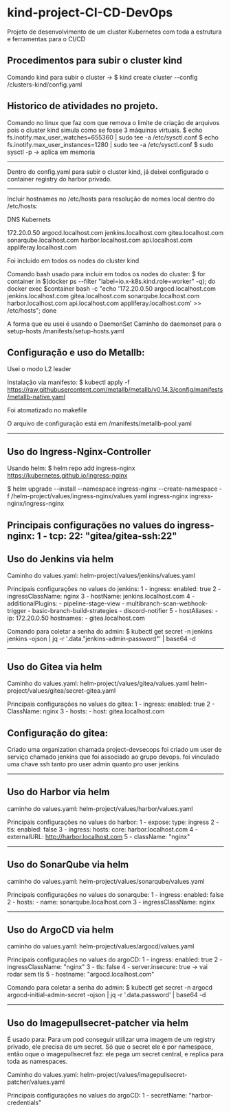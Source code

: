 # kind-project-CI-CD-DevOps
Projeto de desenvolvimento de um cluster Kubernetes com toda a estrutura e ferramentas para o CI/CD


## Procedimentos para subir o cluster kind 
Comando kind para subir o cluster -> $ kind create cluster --config /clusters-kind/config.yaml


## Historico de atividades no projeto. 
Comando no linux que faz com que remova o limite de criação de arquivos pois o cluster kind simula como se fosse 3 máquinas virtuais.
$ echo fs.inotify.max_user_watches=655360 | sudo tee -a /etc/sysctl.conf
$ echo fs.inotify.max_user_instances=1280 | sudo tee -a /etc/sysctl.conf
$ sudo sysctl -p -> aplica em memoria

--------------------------------------------------------------

Dentro do config.yaml para subir o cluster kind, já deixei configurado o container registry do harbor privado.


--------------------------------------------------------------
Incluir hostnames no /etc/hosts para resolução de nomes local 
dentro do /etc/hosts:

DNS Kubernets


172.20.0.50     argocd.localhost.com jenkins.localhost.com gitea.localhost.com sonarqube.localhost.com harbor.localhost.com api.localhost.com appliferay.localhost.com

Foi incluido em todos os nodes do cluster kind 

Comando bash usado para incluir em todos os nodes do cluster:
$ for container in $(docker ps --filter "label=io.x-k8s.kind.role=worker" -q); do docker exec $container bash -c "echo '172.20.0.50     argocd.localhost.com jenkins.localhost.com gitea.localhost.com sonarqube.localhost.com harbor.localhost.com api.localhost.com appliferay.localhost.com' >> /etc/hosts"; done


A forma que eu usei é usando o DaemonSet
Caminho do daemonset para o setup-hosts
/manifests/setup-hosts.yaml

## Configuração e uso do Metallb:
Usei o modo L2 leader 

Instalação via manifesto:
$ kubectl apply -f https://raw.githubusercontent.com/metallb/metallb/v0.14.3/config/manifests/metallb-native.yaml

Foi atomatizado no makefile 

O arquivo de configuração está em /manifests/metallb-pool.yaml

----------------------------------------------------------------
## Uso do Ingress-Nginx-Controller

Usando helm:
$ helm repo add ingress-nginx https://kubernetes.github.io/ingress-nginx

$ helm upgrade --install --namespace ingress-nginx --create-namespace -f /helm-project/values/ingress-nginx/values.yaml ingress-nginx ingress-nginx/ingress-nginx

Principais configurações no values do ingress-nginx:
1 - tcp: 22: "gitea/gitea-ssh:22" 
----------------------------------------------------------------

## Uso do Jenkins via helm

Caminho do values.yaml:
helm-project/values/jenkins/values.yaml

Principais configurações no values do jenkins:
1 - ingress: enabled: true
2 - ingressClassName: nginx
3 - hostName: jenkins.localhost.com
4 - additionalPlugins: - pipeline-stage-view - multibranch-scan-webhook-trigger - basic-branch-build-strategies - discord-notifier
5 - hostAliases: - ip: 172.20.0.50 hostnames: - gitea.localhost.com

Comando para coletar a senha do admin:
$ kubectl get secret -n jenkins jenkins -ojson | jq -r '.data."jenkins-admin-password"' | base64 -d



---------------------------------------------------------------

## Uso do Gitea via helm

Caminho do values.yaml:
helm-project/values/gitea/values.yaml
helm-project/values/gitea/secret-gitea.yaml

Principais configurações no values do gitea:
1 - ingress: enabled: true
2 - ClassName: nginx
3 - hosts: - host: gitea.localhost.com 

## Configuração do gitea:

Criado uma organization chamada project-devsecops
foi criado um user de serviço chamado jenkins que foi associado ao grupo devops. 
foi vinculado uma chave ssh tanto pro user admin quanto pro user jenkins 


----------------------------------------------------------------

## Uso do Harbor via helm

caminho do values.yaml:
helm-project/values/harbor/values.yaml

Principais configurações no values do harbor:
1 - expose: type: ingress
2 - tls: enabled: false
3 - ingress: hosts: core: harbor.localhost.com
4 - externalURL: http://harbor.localhost.com
5 - className: "nginx"

----------------------------------------------------------------

## Uso do SonarQube via helm

caminho do values.yaml:
helm-project/values/sonarqube/values.yaml

Principais configurações no values do sonarqube:
1 - ingress: enabled: false
2 - hosts: - name: sonarqube.localhost.com
3 - ingressClassName: nginx


----------------------------------------------------------------

## Uso do ArgoCD via helm

caminho do values.yaml:
helm-project/values/argocd/values.yaml

Principais configurações no values do argoCD:
1 - ingress: enabled: true
2 - ingressClassName: "nginx"
3 - tls: false
4 - server.insecure: true -> vai rodar sem tls
5 - hostname: "argocd.localhost.com"

Comando para coletar a senha do admin:
$ kubectl get secret -n argocd argocd-initial-admin-secret -ojson | jq -r '.data.password' | base64 -d


----------------------------------------------------------------

## Uso do Imagepullsecret-patcher via helm
É usado para:
Para um pod conseguir utilizar uma imagem de um registry privado, ele precisa de um secret. Só que o secret ele é por namespace, então oque o imagepullsecret faz:
ele pega um secret central, e replica para toda as namespaces.

Caminho do values.yaml:
helm-project/values/imagepullsecret-patcher/values.yaml

Principais configurações no values do argoCD:
1 - secretName: "harbor-credentials"